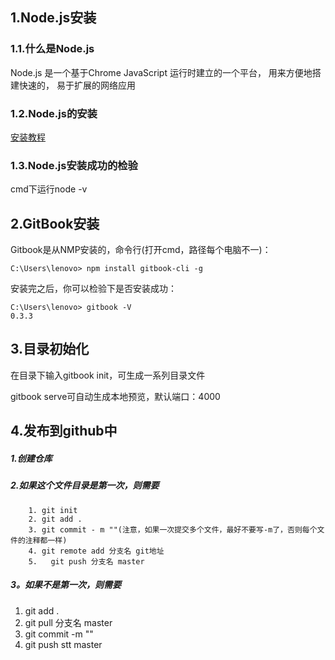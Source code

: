 ## 1.Node.js安装

### 1.1.什么是Node.js

 Node.js 是一个基于Chrome JavaScript 运行时建立的一个平台， 用来方便地搭建快速的， 易于扩展的网络应用 



### 1.2.Node.js的安装

[安装教程]( https://blog.gtwang.org/web-development/install-node-js-in-windows-mac-os-x-linux/ )



### 1.3.Node.js安装成功的检验

cmd下运行node -v





## 2.GitBook安装

Gitbook是从NMP安装的，命令行(打开cmd，路径每个电脑不一)：

```
C:\Users\lenovo> npm install gitbook-cli -g
```

安装完之后，你可以检验下是否安装成功：

```
C:\Users\lenovo> gitbook -V
0.3.3
```





## 3.目录初始化

在目录下输入gitbook init，可生成一系列目录文件

gitbook serve可自动生成本地预览，默认端口：4000





## 4.发布到github中



##### 1.创建仓库

##### 2.如果这个文件目录是第一次，则需要

		1. git init
  		2. git add .
  		3. git commit - m ""(注意，如果一次提交多个文件，最好不要写-m了，否则每个文件的注释都一样)
  		4. git remote add 分支名 git地址 
  		5.   git push 分支名 master   



##### 3。如果不是第一次，则需要

1. git add .
2. git pull 分支名 master
3. git commit -m ""
4. git push stt master

